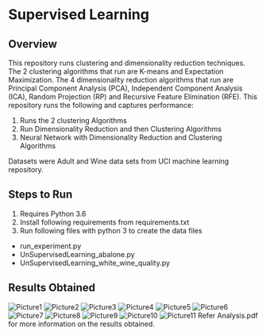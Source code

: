 # Supervised Learning
## Overview
This repository runs clustering and dimensionality reduction techniques. The 2 clustering algorithms that run are K-means and Expectation Maximization. The 4 dimensionality reduction algorithms that run are Principal Component Analysis (PCA), Independent Component Analysis (ICA), Random Projection (RP) and Recursive Feature Elimination (RFE). This repository runs the following and captures performance:
1.	Runs the 2 clustering Algorithms
2.	Run Dimensionality Reduction and then Clustering Algorithms
3.	Neural Network with Dimensionality Reduction and Clustering Algorithms

Datasets were Adult and Wine data sets from UCI machine learning repository.
## Steps to Run
1. Requires Python 3.6
2. Install following requirements from requirements.txt
2. Run following files with python 3 to create the data files
* run_experiment.py
* UnSupervisedLearning_abalone.py
* UnSupervisedLearning_white_wine_quality.py
## Results Obtained
![Picture1](/results/Picture1.png)
![Picture2](/results/Picture2.png)
![Picture3](/results/Picture3.png)
![Picture4](/results/Picture4.png)
![Picture5](/results/Picture5.png)
![Picture6](/results/Picture6.png)
![Picture7](/results/Picture7.png)
![Picture8](/results/Picture8.png)
![Picture9](/results/Picture9.png)
![Picture10](/results/Picture10.png)
![Picture11](/results/Picture11.png)
Refer Analysis.pdf for more information on the results obtained. 
